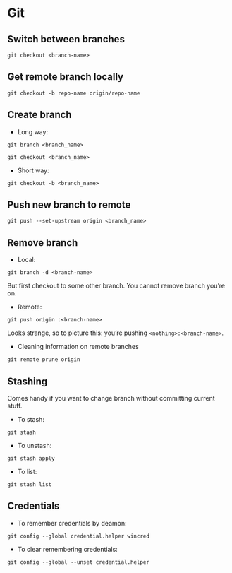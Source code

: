 # Git

## Switch between branches

`git checkout <branch-name>`

## Get remote branch locally

`git checkout -b repo-name origin/repo-name`

## Create branch

* Long way:

 `git branch <branch_name>`
 
 `git checkout <branch_name>`
 
* Short way:

 `git checkout -b <branch_name>`

## Push new branch to remote

`git push --set-upstream origin <branch_name>`

## Remove branch

* Local:

 `git branch -d <branch-name>`

 But first checkout to some other branch. You cannot remove branch you’re on.

* Remote:

 `git push origin :<branch-name>`
 
 Looks strange, so to picture this: you’re pushing `<nothing>:<branch-name>`.
 
* Cleaning information on remote branches

 `git remote prune origin`


## Stashing

Comes handy if you want to change branch without committing current stuff.

* To stash:

 `git stash`

* To unstash:

 `git stash apply`

* To list:

 `git stash list`

## Credentials

* To remember credentials by deamon:

 `git config --global credential.helper wincred`

* To clear remembering credentials:

 `git config --global --unset credential.helper`